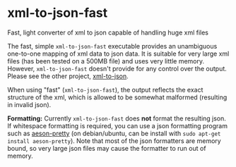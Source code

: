 xml-to-json-fast
================

Fast, light converter of xml to json capable of handling huge xml files


The fast, simple `xml-to-json-fast` executable provides an unambiguous one-to-one mapping of xml data to json data. It is suitable for very large xml files (has been tested on a 500MB file) and uses very little memory. However, `xml-to-json-fast` doesn't provide for any control over the output. Please see the other project, [xml-to-json](https://github.com/sinelaw/xml-to-json).

When using "fast" (`xml-to-json-fast`), the output reflects the exact structure of the xml, which is allowed to be somewhat malformed (resulting in invalid json).

**Formatting:** Currently `xml-to-json-fast` does **not** format the resulting json. If whitespace formatting is required, you can use a json formatting program such as [aeson-pretty](https://hackage.haskell.org/package/aeson-pretty) (on debian/ubuntu, can be install with `sudo apt-get install aeson-pretty`). Note that most of the json formatters are memory bound, so very large json files may cause the formatter to run out of memory.
